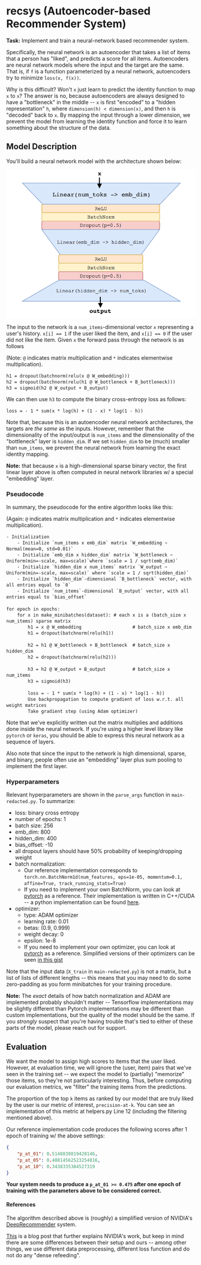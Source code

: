 # recsys (Autoencoder-based Recommender System)

__Task:__ Implement and train a neural-network based recommender system. 

Specifically, the neural network is an autoencoder that takes a list of items that a person has "liked", and predicts a score for all items. Autoencoders are neural network models where the input and the target are the same.  That is, if `f` is a function parameterized by a neural network, autoencoders try to minimize `loss(x, f(x))`.

Why is this difficult?  Won't `x` just learn to predict the identity function to map `x` to `x`?  The answer is no, because autoencoders are always designed to have a "bottleneck" in the middle -- `x` is first "encoded" to a "hidden representation" `h`, where `dimension(h) < dimension(x)`, and then `h` is "decoded" back to `x`.  By mapping the input through a lower dimension, we prevent the model from learning the identity function and force it to learn something about the structure of the data.

## Model Description

You'll build a neural network model with the architecture shown below:

![arch](docs/arch.png)

The input to the network is a `num_items`-dimensional vector `x` representing a user's history.  `x[i] == 1` if the user liked the item, and `x[i] == 0` if the user did not like the item.  Given `x` the forward pass through the network is as follows 

(Note: `@` indicates matrix multiplication and `*` indicates elementwise multiplication).

```
h1 = dropout(batchnorm(relu(x @ W_embedding)))
h2 = dropout(batchnorm(relu(h1 @ W_bottleneck + B_bottleneck)))
h3 = sigmoid(h2 @ W_output + B_output)
```

We can then use `h3` to compute the binary cross-entropy loss as follows:
```
loss = - 1 * sum(x * log(h) + (1 - x) * log(1 - h))
```

Note that, because this is an autoencoder neural network architectures, the targets are _the same_ as the inputs.  However, remember that the dimensionality of the input/output is `num_items` and the dimensionality of the "bottleneck" layer is `hidden_dim`.  If we set `hidden_dim` to be (much) smaller than `num_items`, we prevent the neural network from learning the exact identity mapping.

__Note:__ that because `x` is a high-dimensional sparse binary vector, the first linear layer above is often computed in neural network libraries w/ a special "embedding" layer.

### Pseudocode

In summary, the pseudocode for the entire algorithm looks like this:

(Again: `@` indicates matrix multiplication and `*` indicates elementwise multiplication).

```
- Initialization
    - Initialize `num_items x emb_dim` matrix `W_embedding ~ Normal(mean=0, std=0.01)`
    - Initialize `emb_dim x hidden_dim` matrix `W_bottleneck ~ Uniform(min=-scale, max=scale)`where `scale = 1 / sqrt(emb_dim)`
    - Initialize `hidden_dim x num_items` matrix `W_output ~ Uniform(min=-scale, max=scale)` where `scale = 1 / sqrt(hidden_dim)`
    - Initialize `hidden_dim`-dimensional `B_bottleneck` vector, with all entries equal to `0`
    - Initialize `num_items`-dimensional `B_output` vector, with all entries equal to `bias_offset`

for epoch in epochs:
    for x in make_minibatches(dataset): # each x is a (batch_size x num_items) sparse matrix
        h1 = x @ W_embedding                   # batch_size x emb_dim
        h1 = dropout(batchnorm(relu(h1))
        
        h2 = h1 @ W_bottleneck + B_bottleneck  # batch_size x hidden_dim
        h2 = dropout(batchnorm(relu(h2)))

        h3 = h2 @ W_output + B_output          # batch_size x num_items
        h3 = sigmoid(h3)
        
        loss = - 1 * sum(x * log(h) + (1 - x) * log(1 - h))
        Use backpropagation to compute gradient of loss w.r.t. all weight matrices
        Take gradient step (using Adam optimizer)
```

Note that we've explicitly written out the matrix multiplies and additions done inside the neural network.  If you're using a higher level library like `pytorch` or `keras`, you should be able to express this neural network as a sequence of layers.

Also note that since the input to the network is high dimensional, sparse, and binary, people often use an "embedding" layer plus sum pooling to implement the first layer.

### Hyperparameters

Relevant hyperparameters are shown in the `parse_args` function in `main-redacted.py`.  To summarize:

- loss: binary cross entropy
- number of epochs: 1
- batch size: 256
- emb_dim: 800
- hidden_dim: 400
- bias_offset: -10
- all dropout layers should have 50% probability of keeping/dropping weight
- batch normalization: 
    - Our reference implementation corresponds to `torch.nn.BatchNorm1d(num_features, eps=1e-05, momentum=0.1, affine=True, track_running_stats=True)`
    - If you need to implement your own BatchNorm, you can look at [pytorch](https://pytorch.org/docs/stable/_modules/torch/nn/modules/batchnorm.html) as a reference.  Their implementation is written in C++/CUDA -- a python implementation can be found [here](https://gist.github.com/bkj/347042fc927261570b2c493d49ceb2d5).
- optimizer:
    - type: ADAM optimizer
    - learning rate: 0.01
    - betas: (0.9, 0.999)
    - weight decay: 0
    - epsilon: 1e-8
    - If you need to implement your own optimizer, you can look at [pytorch](https://pytorch.org/docs/stable/_modules/torch/optim/adam.html) as a reference.  Simplified versions of their optimizers can be seen [in this gist](https://gist.github.com/bkj/77bf8eabb52b1dfac41c69085e07fd3d)

Note that the input data (`X_train` in `main-redacted.py`) is not a matrix, but a list of lists of different lengths -- this means that you may need to do some zero-padding as you form minibatches for your training procedure.

__Note:__ The _exact_ details of how batch normalization and ADAM are implemented probably shouldn't matter -- Tensorflow implementations may be slightly different than Pytorch implementations may be different than custom implementations, but the quality of the model should be the same.  If you _strongly_ suspect that you're having trouble that's tied to either of these parts of the model, please reach out for support.

## Evaluation

We want the model to assign high scores to items that the user liked.  However, at evaluation time, we will ignore the (user, item) pairs that we've seen in the training set -- we expect the model to (partially) "memorize" those items, so they're not particularly interesting. Thus, before computing our evaluation metrics, we "filter" the training items from the predictions.

The proportion of the top `k` items as ranked by our model that are truly liked by the user is our metric of interest, `precision-at-k`.  You can see an implementation of this metric at helpers.py Line 12 (including the filtering mentioned above).

Our reference implementation code produces the following scores after 1 epoch of training w/ the above settings:
```json
{
    "p_at_01": 0.5148830819428146,
    "p_at_05": 0.40814562523254816, 
    "p_at_10": 0.3438335384527319
}
```

__Your system needs to produce a `p_at_01 >= 0.475` after one epoch of training with the parameters above to be considered correct.__

#### References

The algorithm described above is (roughly) a simplified version of NVIDIA's [DeepRecommender](https://arxiv.org/pdf/1708.01715.pdf) system.
 
[This](https://github.com/miguelgfierro/sciblog_support/blob/master/Intro_to_Recommendation_Systems/Intro_Recommender.ipynb) is a blog post that further explains NVIDIA's work, but keep in mind there are some differences between their setup and ours -- among other things, we use different data preprocessing, different loss function and do not do any "dense refeeding".
